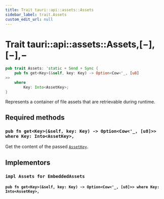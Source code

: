 ```yaml
---
title: Trait tauri::api::assets::Assets
sidebar_label: trait.Assets
custom_edit_url: null
---
```


# Trait tauri::api::assets::Assets,\[−],\[−],−

```rs
pub trait Assets: 'static + Send + Sync {
    pub fn get<Key>(&self, key: Key) -> Option<Cow<'_, [u8]
>>
    where
        Key: Into<AssetKey>;
}
```

Represents a container of file assets that are retrievable during runtime.

## Required methods

### `pub fn get<Key>(&self, key: Key) -> Option<Cow<'_, [u8]>> where Key: Into<AssetKey>,`

Get the content of the passed [`AssetKey`](/docs/api/rust/tauri/../../../tauri/api/assets/struct.AssetKey "AssetKey").

## Implementors

### `impl Assets for EmbeddedAssets`

#### `pub fn get<Key>(&self, key: Key) -> Option<Cow<'_, [u8]>> where Key: Into<AssetKey>,`
